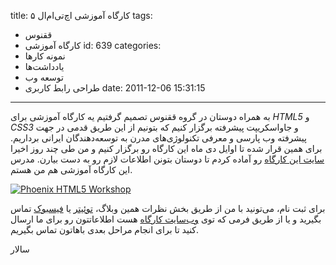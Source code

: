 title: کارگاه آموزشی اچ‌تی‌ام‌ال ۵
tags:
  - ققنوس
  - کارگاه آموزشی
id: 639
categories:
  - نمونه کارها
  - یاد‌داشت‌ها
  - توسعه وب
  - طراحی رابط کاربری
date: 2011-12-06 15:31:15
---

به همراه دوستان در گروه ققنوس تصمیم گرفتیم یه کارگاه آموزشی برای _HTML5_ و _CSS3_ و جاواسکریپت پیشرفته برگزار کنیم که بتونیم از این طریق قدمی در جهت پیشرفته وب پارسی و معرفی تکنولوژی‌های مدرن به توسعه‌دهندگان ایرانی برداریم. برای همین قرار شده تا اوایل دی ماه این کارگاه رو برگزار کنیم و من طی چند روز اخیرا [سایت این کارگاه](http://html5.ir) رو آماده کردم تا دوستان بتونن اطلاعات لازم رو به دست بیارن. مدرس این کارگاه آموزشی هم من هستم.

[![Phoenix HTML5 Workshop](http://sallar.me/wp-content/uploads/2011/12/ad_640x200.png "Phoenix HTML5 Workshop")](http://html5.ir)

برای ثبت نام، می‌تونید با من از طریق بخش نظرات همین وبلاگ، [توئیتر](http://twitter.com/sallark) یا [فیسبوک](http://www.facebook.com/sallar.kaboli) تماس بگیرید و یا از طریق فرمی که توی [وب‌سایت کارگاه](http://html5.ir) هست اطلاعاتتون رو برای ما ارسال کنید تا برای انجام مراحل بعدی باهاتون تماس بگیریم.

سالار